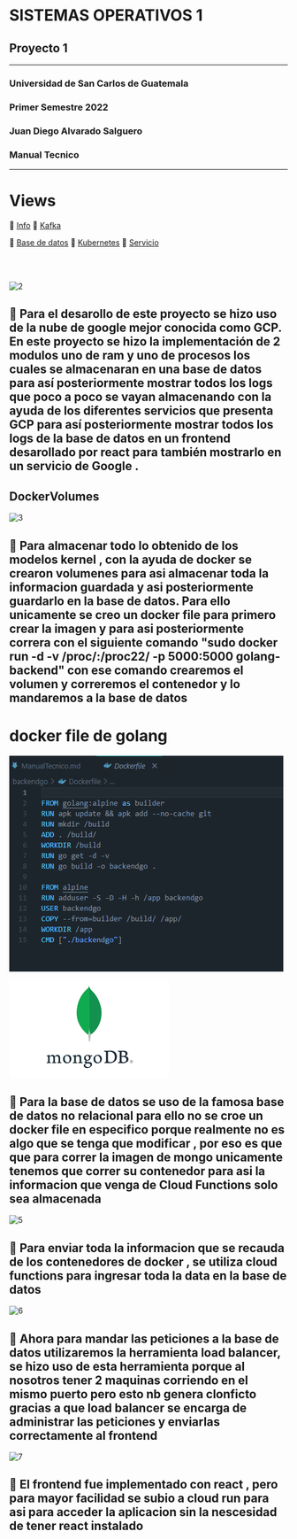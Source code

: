 # SISTEMAS OPERATIVOS 1
##  Proyecto 1 

---

### Universidad de San Carlos de Guatemala
### Primer Semestre 2022
###  Juan Diego Alvarado Salguero

### Manual Tecnico


---

# Views

:round_pushpin: [Info](#id2)
:round_pushpin: [Kafka](#id3)

:round_pushpin: [Base de datos](#id4)
:round_pushpin: [Kubernetes](#id5)
:round_pushpin: [Servicio](#id6)

<br>
<br>



![2](https://github.com/solaresjuan98/sopes1-proyecto-1s2022/blob/main/Manuales/Imagenes/google_cloud.png)

## :beginner: Para el desarollo de este proyecto se hizo uso de la nube de google mejor conocida como GCP. En este proyecto se  hizo la  implementación de 2 modulos uno de ram y uno de procesos los cuales  se almacenaran en una base de datos    para así posteriormente mostrar todos los logs  que poco a poco se vayan almacenando con la ayuda de los diferentes servicios que presenta GCP  para así posteriormente  mostrar todos los logs de la base de datos  en un frontend  desarollado por react para también mostrarlo en un servicio de Google .   <a name="id2"></a>


## DockerVolumes
![3](https://github.com/solaresjuan98/sopes1-proyecto-1s2022/blob/main/Manuales/Imagenes/volumes.jpg)
## :beginner: Para almacenar   todo lo obtenido de los modelos kernel , con la ayuda de docker se crearon volumenes para asi almacenar toda la informacion guardada y asi posteriormente guardarlo en la base de datos. Para ello unicamente se creo un docker file para primero crear la imagen y para asi posteriormente correra con el siguiente comando "sudo  docker  run -d -v /proc/:/proc22/ -p 5000:5000 golang-backend"   con ese comando crearemos el volumen  y correremos el contenedor y lo mandaremos a la base de datos  <a name="id3"></a>

# docker file de golang
![3](https://github.com/Juandi22001/Practica1Sopes/blob/main/Manuales/Img/imagen_golang.PNG)


![4](https://github.com/Juandi22001/Practica1Sopes/blob/main/Manuales/Img/mongo.png)

## :beginner: Para la base de datos  se uso  de la famosa base de datos no relacional  para ello no se croe un docker file en especifico   porque realmente no es algo que se tenga que modificar , por eso es que   que para correr la imagen de mongo unicamente tenemos que correr su contenedor para asi la informacion que venga de Cloud Functions solo sea almacenada <a name="id4"></a>



![5](https://github.com/solaresjuan98/sopes1-proyecto-1s2022/blob/main/Manuales/Imagenes/cloud_functions.png)
## :beginner: Para enviar toda la informacion  que se  recauda de los contenedores de docker , se utiliza cloud functions para ingresar toda la data en la base de datos  <a name="id5"></a>


![6](https://github.com/solaresjuan98/sopes1-proyecto-1s2022/blob/main/Manuales/Imagenes/load_balancer.png)
## :beginner:  Ahora para mandar las peticiones a la base de datos  utilizaremos la herramienta load balancer, se hizo uso de esta herramienta porque al nosotros   tener 2  maquinas corriendo en el mismo puerto  pero esto nb genera clonficto gracias a  que load balancer  se encarga de administrar las peticiones y enviarlas correctamente al  frontend <a name="id6"></a>


![7](https://github.com/solaresjuan98/sopes1-proyecto-1s2022/blob/main/Manuales/Imagenes/CloudRun.jpg)
## :beginner:  El frontend fue implementado con react  , pero para mayor facilidad se subio  a  cloud run  para asi   para acceder la aplicacion sin la nescesidad de tener react instalado <a name="id7"></a>
